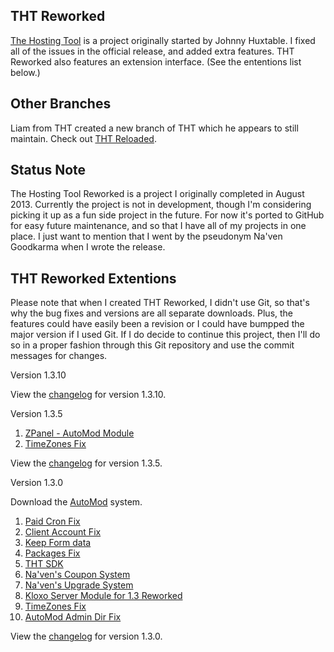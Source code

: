 THT Reworked
------------
[The Hosting Tool](https://thehostingtool.com) is a project originally started by Johnny Huxtable. I fixed all of the issues in the official release, and added extra features. THT Reworked also features an extension interface. (See the ententions list below.)

Other Branches
--------------
Liam from THT created a new branch of THT which he appears to still maintain. Check out [THT Reloaded](https://github.com/xenLiam/TheHostingTool).

Status Note
-----------
The Hosting Tool Reworked is a project I originally completed in August 2013. Currently the project is not in development, though I'm considering picking it up as a fun side project in the future. For now it's ported to GitHub for easy future maintenance, and so that I have all of my projects in one place. I just want to mention that I went by the pseudonym Na'ven Goodkarma when I wrote the release.

THT Reworked Extentions
-----------------------
Please note that when I created THT Reworked, I didn't use Git, so that's why the bug fixes and versions are all separate downloads. Plus, the features could have easily been a revision or I could have bumpped the major version if I used Git. If I do decide to continue this project, then I'll do so in a proper fashion through this Git repository and use the commit messages for changes.

Version 1.3.10

View the [changelog](https://thehostingtool.com/forum/thread-2508.html) for version 1.3.10.

Version 1.3.5

1. [ZPanel - AutoMod Module](https://thehostingtool.com/forum/thread-2507.html)
2. [TimeZones Fix](https://thehostingtool.com/forum/thread-1789.html)

View the [changelog](https://thehostingtool.com/forum/thread-1776.html) for version 1.3.5.

Version 1.3.0

Download the [AutoMod](https://thehostingtool.com/forum/thread-1754.html) system.

1. [Paid Cron Fix](http://thehostingtool.com/forum/thread-1757.html)
2. [Client Account Fix](http://thehostingtool.com/forum/thread-1755.html)
3. [Keep Form data](http://thehostingtool.com/forum/thread-1756.html)
4. [Packages Fix](http://thehostingtool.com/forum/thread-1768.html)
5. [THT SDK](http://thehostingtool.com/forum/thread-1758.html)
6. [Na'ven's Coupon System](http://thehostingtool.com/forum/thread-1759.html)
7. [Na'ven's Upgrade System](http://thehostingtool.com/forum/thread-1775.html)
8. [Kloxo Server Module for 1.3 Reworked](http://thehostingtool.com/forum/thread-1770.html)
9. [TimeZones Fix](https://thehostingtool.com/forum/thread-1789.html)
10. [AutoMod Admin Dir Fix](https://thehostingtool.com/forum/thread-1767.html)

View the [changelog](https://thehostingtool.com/forum/thread-1734.html) for version 1.3.0.
